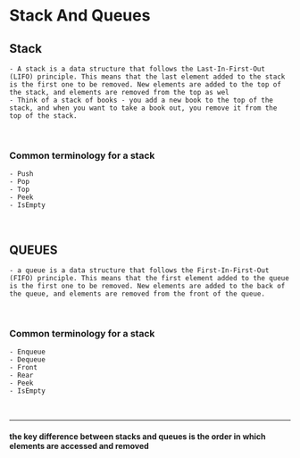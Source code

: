 # Stack And Queues

## Stack 
    - A stack is a data structure that follows the Last-In-First-Out (LIFO) principle. This means that the last element added to the stack is the first one to be removed. New elements are added to the top of the stack, and elements are removed from the top as wel
    - Think of a stack of books - you add a new book to the top of the stack, and when you want to take a book out, you remove it from the top of the stack.
   
<br>    
   
### Common terminology for a stack
    - Push
    - Pop 
    - Top 
    - Peek 
    - IsEmpty
<br>

## QUEUES
    - a queue is a data structure that follows the First-In-First-Out (FIFO) principle. This means that the first element added to the queue is the first one to be removed. New elements are added to the back of the queue, and elements are removed from the front of the queue.
<br>

### Common terminology for a stack
    - Enqueue 
    - Dequeue 
    - Front 
    - Rear 
    - Peek 
    - IsEmpty 
<br>

-------

####   the key difference between stacks and queues is the order in which elements are accessed and removed